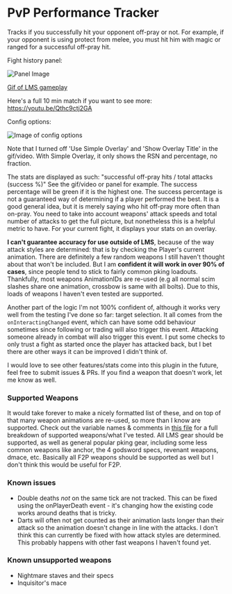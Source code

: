 # PvP Performance Tracker

Tracks if you successfully hit your opponent off-pray or not. For example, if your opponent is using protect from melee, you must hit him with magic or ranged for a successful off-pray hit.

Fight history panel:

![Panel Image](https://i.imgur.com/jGpayTj.png)


[Gif of LMS gameplay](https://gfycat.com/LittleCompleteGannet)

Here's a full 10 min match if you want to see more: https://youtu.be/Qthc9ctj2GA

Config options:

![Image of config options](https://i.imgur.com/H4qqJJA.png)

Note that I turned off 'Use Simple Overlay' and 'Show Overlay Title' in the gif/video. With Simple Overlay, it only shows the RSN and percentage, no fraction.

The stats are displayed as such: "successful off-pray hits / total attacks (success %)" See the gif/video or panel for example. The success percentage will be green if it is the highest one. The success percentage is not a guaranteed way of determining if a player performed the best. It is a good general idea, but it is merely saying who hit off-pray more often than on-pray. You need to take into account weapons' attack speeds and total number of attacks to get the full picture, but nonetheless this is a helpful metric to have. For your current fight, it displays your stats on an overlay.

**I can't guarantee accuracy for use outside of LMS**, because of the way attack styles are determined: that is by checking the Player's current animation. There are definitely a few random weapons I still haven't thought about that won't be included. But I am **confident it will work in over 90% of cases**, since people tend to stick to fairly common pking loadouts. Thankfully, most weapons AnimationIDs are re-used (e.g all normal scim slashes share one animation, crossbow is same with all bolts). Due to this, loads of weapons I haven't even tested are supported.

Another part of the logic I'm not 100% confident of, although it works very well from the testing I've done so far: target selection. It all comes from the `onInteractingChanged` event, which can have some odd behaviour sometimes since following or trading will also trigger this event. Attacking someone already in combat will also trigger this event. I put some checks to only trust a fight as started once the player has attacked back, but I bet there are other ways it can be improved I didn't think of.

I would love to see other features/stats come into this plugin in the future, feel free to submit issues & PRs. If you find a weapon that doesn't work, let me know as well.

### Supported Weapons
It would take forever to make a nicely formatted list of these, and on top of that many weapon animations are re-used, so more than I know are supported. Check out the variable names & comments in [this file](https://github.com/Matsyir/pvp-performance-tracker/blob/master/src/main/java/com/pvpperformancetracker/AnimationID.java) for a full breakdown of supported weapons/what I've tested. All LMS gear should be supported, as well as general popular pking gear, including some less common weapons like anchor, the 4 godsword specs, revenant weapons, dmace, etc. Basically all F2P weapons should be supported as well but I don't think this would be useful for F2P.

### Known issues
- Double deaths *not* on the same tick are not tracked. This can be fixed using the onPlayerDeath event - it's changing how the existing code works around deaths that is tricky.  
- Darts will often not get counted as their animation lasts longer than their attack so the animation doesn't change in line with the attacks. I don't think this can currently be fixed with how attack styles are determined. This probably happens with other fast weapons I haven't found yet.

### Known unsupported weapons
- Nightmare staves and their specs
- Inquisitor's mace
